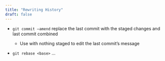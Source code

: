 ```yaml
---
title: "Rewriting History"
draft: false
---
```


-   `git commit —amend` replace the last commit with the staged changes and last commit combined

    -   Use with nothing staged to edit the last commit’s message

-   `git rebase <base>` …
